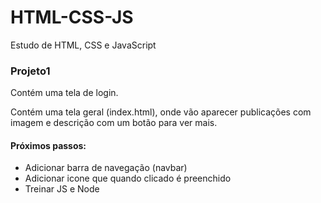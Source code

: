 # HTML-CSS-JS
Estudo de HTML, CSS e JavaScript

### Projeto1
Contém uma tela de login.

Contém uma tela geral (index.html), onde vão aparecer publicações com imagem e descrição com um botão para ver mais.

#### Próximos passos:
* Adicionar barra de navegação (navbar)
* Adicionar icone que quando clicado é preenchido
* Treinar JS e Node
